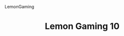 ﻿<html> 
<head>LemonGaming</head> 
<body> 
<h1 align = center>Lemon Gaming 10</h1>
</body>
</html> 

